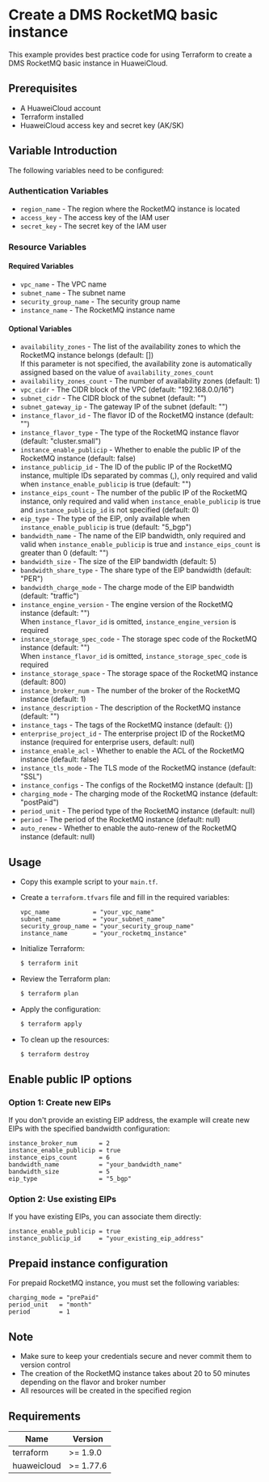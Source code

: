 # Create a DMS RocketMQ basic instance

This example provides best practice code for using Terraform to create a DMS RocketMQ basic instance in HuaweiCloud.

## Prerequisites

* A HuaweiCloud account
* Terraform installed
* HuaweiCloud access key and secret key (AK/SK)

## Variable Introduction

The following variables need to be configured:

### Authentication Variables

* `region_name` - The region where the RocketMQ instance is located
* `access_key`  - The access key of the IAM user
* `secret_key`  - The secret key of the IAM user

### Resource Variables

#### Required Variables

* `vpc_name` - The VPC name
* `subnet_name` - The subnet name
* `security_group_name` - The security group name
* `instance_name` - The RocketMQ instance name

#### Optional Variables

* `availability_zones` - The list of the availability zones to which the RocketMQ instance belongs (default: [])  
  If this parameter is not specified, the availability zone is automatically assigned based on the value of `availability_zones_count`
* `availability_zones_count` - The number of availability zones (default: 1)
* `vpc_cidr` - The CIDR block of the VPC (default: "192.168.0.0/16")
* `subnet_cidr` - The CIDR block of the subnet (default: "")
* `subnet_gateway_ip` - The gateway IP of the subnet (default: "")
* `instance_flavor_id` - The flavor ID of the RocketMQ instance (default: "")
* `instance_flavor_type` - The type of the RocketMQ instance flavor (default: "cluster.small")
* `instance_enable_publicip` - Whether to enable the public IP of the RocketMQ instance (default: false)
* `instance_publicip_id` - The ID of the public IP of the RocketMQ instance, multiple IDs separated by commas (,), only
  required and valid when `instance_enable_publicip` is true (default: "")
* `instance_eips_count` - The number of the public IP of the RocketMQ instance, only required and valid when
  `instance_enable_publicip` is true and `instance_publicip_id` is not specified (default: 0)
* `eip_type` - The type of the EIP, only available when `instance_enable_publicip` is true (default: "5_bgp")
* `bandwidth_name` - The name of the EIP bandwidth, only required and valid when `instance_enable_publicip` is true
  and `instance_eips_count` is greater than 0 (default: "")
* `bandwidth_size` - The size of the EIP bandwidth (default: 5)
* `bandwidth_share_type` - The share type of the EIP bandwidth (default: "PER")
* `bandwidth_charge_mode` - The charge mode of the EIP bandwidth (default: "traffic")
* `instance_engine_version` - The engine version of the RocketMQ instance (default: "")  
  When `instance_flavor_id` is omitted, `instance_engine_version` is required
* `instance_storage_spec_code` - The storage spec code of the RocketMQ instance (default: "")  
  When `instance_flavor_id` is omitted, `instance_storage_spec_code` is required
* `instance_storage_space` - The storage space of the RocketMQ instance (default: 800)
* `instance_broker_num` - The number of the broker of the RocketMQ instance (default: 1)
* `instance_description` - The description of the RocketMQ instance (default: "")
* `instance_tags` - The tags of the RocketMQ instance (default: {})
* `enterprise_project_id` - The enterprise project ID of the RocketMQ instance (required for
  enterprise users, default: null)
* `instance_enable_acl` - Whether to enable the ACL of the RocketMQ instance (default: false)
* `instance_tls_mode` - The TLS mode of the RocketMQ instance (default: "SSL")
* `instance_configs` - The configs of the RocketMQ instance (default: [])
* `charging_mode` - The charging mode of the RocketMQ instance (default: "postPaid")
* `period_unit` - The period type of the RocketMQ instance (default: null)
* `period` - The period of the RocketMQ instance (default: null)
* `auto_renew` - Whether to enable the auto-renew of the RocketMQ instance (default: null)

## Usage

* Copy this example script to your `main.tf`.

* Create a `terraform.tfvars` file and fill in the required variables:

  ```hcl
  vpc_name            = "your_vpc_name"
  subnet_name         = "your_subnet_name"
  security_group_name = "your_security_group_name"
  instance_name       = "your_rocketmq_instance"
  ```

* Initialize Terraform:

  ```bash
  $ terraform init
  ```

* Review the Terraform plan:

  ```bash
  $ terraform plan
  ```

* Apply the configuration:

  ```bash
  $ terraform apply
  ```

* To clean up the resources:

  ```bash
  $ terraform destroy
  ```

## Enable public IP options

### Option 1: Create new EIPs

If you don't provide an existing EIP address, the example will create new EIPs with the specified bandwidth configuration:

```hcl
instance_broker_num      = 2
instance_enable_publicip = true
instance_eips_count      = 6
bandwidth_name           = "your_bandwidth_name"
bandwidth_size           = 5
eip_type                 = "5_bgp"
```

### Option 2: Use existing EIPs

If you have existing EIPs, you can associate them directly:

```hcl
instance_enable_publicip = true
instance_publicip_id     = "your_existing_eip_address"
```

## Prepaid instance configuration

For prepaid RocketMQ instance, you must set the following variables:

```hcl
charging_mode = "prePaid"
period_unit   = "month"
period        = 1
```

## Note

* Make sure to keep your credentials secure and never commit them to version control
* The creation of the RocketMQ instance takes about 20 to 50 minutes depending on the flavor and broker number
* All resources will be created in the specified region

## Requirements

| Name | Version |
| ---- | ---- |
| terraform | >= 1.9.0 |
| huaweicloud | >= 1.77.6 |
